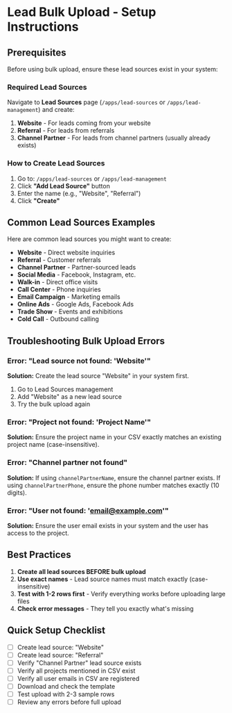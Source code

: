 # Lead Bulk Upload - Setup Instructions

## Prerequisites

Before using bulk upload, ensure these lead sources exist in your system:

### Required Lead Sources

Navigate to **Lead Sources** page (`/apps/lead-sources` or `/apps/lead-management`) and create:

1. **Website** - For leads coming from your website
2. **Referral** - For leads from referrals
3. **Channel Partner** - For leads from channel partners (usually already exists)

### How to Create Lead Sources

1. Go to: `/apps/lead-sources` or `/apps/lead-management`
2. Click **"Add Lead Source"** button
3. Enter the name (e.g., "Website", "Referral")
4. Click **"Create"**

## Common Lead Sources Examples

Here are common lead sources you might want to create:

- **Website** - Direct website inquiries
- **Referral** - Customer referrals
- **Channel Partner** - Partner-sourced leads
- **Social Media** - Facebook, Instagram, etc.
- **Walk-in** - Direct office visits
- **Call Center** - Phone inquiries
- **Email Campaign** - Marketing emails
- **Online Ads** - Google Ads, Facebook Ads
- **Trade Show** - Events and exhibitions
- **Cold Call** - Outbound calling

## Troubleshooting Bulk Upload Errors

### Error: "Lead source not found: 'Website'"

**Solution:** Create the lead source "Website" in your system first.

1. Go to Lead Sources management
2. Add "Website" as a new lead source
3. Try the bulk upload again

### Error: "Project not found: 'Project Name'"

**Solution:** Ensure the project name in your CSV exactly matches an existing project name (case-insensitive).

### Error: "Channel partner not found"

**Solution:** If using `channelPartnerName`, ensure the channel partner exists. If using `channelPartnerPhone`, ensure the phone number matches exactly (10 digits).

### Error: "User not found: 'email@example.com'"

**Solution:** Ensure the user email exists in your system and the user has access to the project.

## Best Practices

1. **Create all lead sources BEFORE bulk upload**
2. **Use exact names** - Lead source names must match exactly (case-insensitive)
3. **Test with 1-2 rows first** - Verify everything works before uploading large files
4. **Check error messages** - They tell you exactly what's missing

## Quick Setup Checklist

- [ ] Create lead source: "Website"
- [ ] Create lead source: "Referral"  
- [ ] Verify "Channel Partner" lead source exists
- [ ] Verify all projects mentioned in CSV exist
- [ ] Verify all user emails in CSV are registered
- [ ] Download and check the template
- [ ] Test upload with 2-3 sample rows
- [ ] Review any errors before full upload
